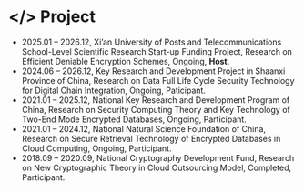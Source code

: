 # </> Project

<!-- - 2025.01 – 2026.12, The Project Supported by Natural Science Basic Research Plan in Shaanxi Province of China, Research on Secure and Efficient Deniable Encryption Algorithms, Ongoing, **Host**. -->

- 2025.01 – 2026.12,  Xi’an University of Posts and Telecommunications School-Level Scientific Research
  Start-up Funding Project, Research on Efficient Deniable Encryption Schemes, Ongoing, **Host**.
- 2024.06 – 2026.12, Key Research and Development Project in Shaanxi Province of China, Research on Data Full Life Cycle Security Technology for Digital Chain Integration, Ongoing, Paticipant.
- 2021.01 – 2025.12, National Key Research and Development Program of China, Research on Security Computing Theory and Key Technology of Two-End Mode Encrypted Databases, Ongoing, Participant.
- 2021.01 – 2024.12, National Natural Science Foundation of China, Research on Secure Retrieval Technology of Encrypted Databases in Cloud Computing, Ongoing, Participant.
- 2018.09 – 2020.09, National Cryptography Development Fund, Research on New Cryptographic Theory in Cloud Outsourcing Model, Completed, Participant.
